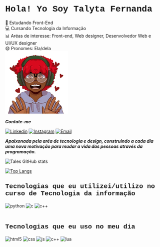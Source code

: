 <h1 style="font-family: 'Courier New', monospace;"> Hola! Yo Soy Talyta Fernanda</h1>

<p> 
<span> 🌱 Estudando Front-End</span>  
<br> <span> 💻 Cursando Tecnologia da Informação </span> 
<br> <span> 📊 Aréas de interesse: Front-end, Web designer, Desenvolvedor Web e UI/UX designer </span> 
<br> <span> 😄 Pronomes: Ela/dela </span> <br>
  
  <a href="https://github.com/tales066"> 
  <img src="euu.gif" height="200">
</a>
</p> 

<p><strong><em> Contate-me </em></strong></p>

[![Linkedin](https://img.shields.io/badge/LinkedIn-0077B5?style=for-the-badge&logo=linkedin&logoColor=white)](www.linkedin.com/in/talyta-fernanda-cardoso-da-silva-3978ab300)
[![Instagram](https://img.shields.io/badge/Instagram-E4405F?style=for-the-badge&logo=instagram&logoColor=white)](https://www.instagram.com/lyta.077?igsh=MWp3NDYyOW5ydWpsaA%3D%3D&utm_source=qr)
[![Email](https://img.shields.io/badge/Gmail-D14836?style=for-the-badge&logo=gmail&logoColor=white)](mailto:talytacademic@gmail.com)

<p><strong><em> Apaixonada pela aréa de tecnologia e design, construindo a cada dia uma nova motivação para mudar a vida das pessoas através da programação.</em></strong></p>




![Tales GitHub stats](https://github-readme-stats.vercel.app/api?username=tales066&show_icons=true&theme=tokyonight)

[![Top Langs](https://github-readme-stats.vercel.app/api/top-langs/?username=tales066&layout=compact&theme=tokyonight)](https://github.com/anuraghazra/github-readme-stats)


<h2 style="font-family: 'Courier New', monospace;"> Tecnologias que eu utilizei/utilizo no curso de Tecnologia da informação</h2>

<div style="display: inline_block">
  <img align="center" alt="python" src="https://img.shields.io/badge/Python-14354C?style=for-the-badge&logo=python&logoColor=white" />
  <img align="center" alt="c" src="https://img.shields.io/badge/C-00599C?style=for-the-badge&logo=c&logoColor=white" />
  <img align="center" alt="c++" src="https://img.shields.io/badge/C%2B%2B-00599C?style=for-the-badge&logo=c%2B%2B&logoColor=white" />
</div><br/>

<h2 style="font-family: 'Courier New', monospace;"> Tecnologias que eu uso no meu dia</h2>

<div style="display: inline_block">
  <img align="center" alt="html5" src="https://img.shields.io/badge/HTML5-E34F26?style=for-the-badge&logo=html5&logoColor=white" />
  <img align="center" alt="css" src="https://img.shields.io/badge/CSS3-1572B6?style=for-the-badge&logo=css3&logoColor=white" />
  <img align="center" alt="js" src="https://img.shields.io/badge/JavaScript-F7DF1E?style=for-the-badge&logo=javascript&logoColor=black" />
  <img align="center" alt="c++" src="https://img.shields.io/badge/C%2B%2B-00599C?style=for-the-badge&logo=c%2B%2B&logoColor=white" />
  <img align="center" alt="lua" src="https://img.shields.io/badge/Lua-2C2D72?style=for-the-badge&logo=lua&logoColor=white" />
</div><br/>
